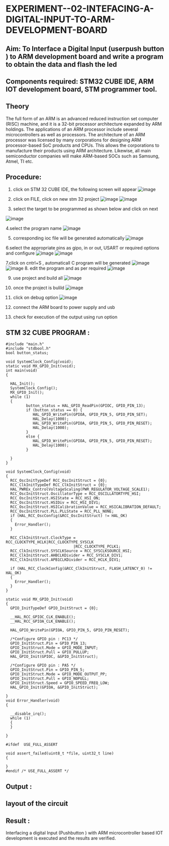 # EXPERIMENT--02-INTEFACING-A-DIGITAL-INPUT-TO-ARM-DEVELOPMENT-BOARD
## Aim: To Interface a Digital Input  (userpush button  ) to ARM   development board and write a  program to obtain  the data and flash the led  
## Components required: STM32 CUBE IDE, ARM IOT development board,  STM programmer tool.
## Theory 
The full form of an ARM is an advanced reduced instruction set computer (RISC) machine, and it is a 32-bit processor architecture expanded by ARM holdings. The applications of an ARM processor include several microcontrollers as well as processors. The architecture of an ARM processor was licensed by many corporations for designing ARM processor-based SoC products and CPUs. This allows the corporations to manufacture their products using ARM architecture. Likewise, all main semiconductor companies will make ARM-based SOCs such as Samsung, Atmel, TI etc.

 
  
## Procedure:
 1. click on STM 32 CUBE IDE, the following screen will appear 
 ![image](https://user-images.githubusercontent.com/36288975/226189166-ac10578c-c059-40e7-8b80-9f84f64bf088.png)

 2. click on FILE, click on new stm 32 project 
 ![image](https://user-images.githubusercontent.com/36288975/226189215-2d13ebfb-507f-44fc-b772-02232e97c0e3.png)
![image](https://user-images.githubusercontent.com/36288975/226189230-bf2d90dd-9695-4aaf-b2a6-6d66454e81fc.png)
3. select the target to be programmed  as shown below and click on next 

![image](https://user-images.githubusercontent.com/36288975/226189280-ed5dcf1d-dd8d-43ae-815d-491085f4863b.png)

4.select the program name 
![image](https://user-images.githubusercontent.com/36288975/226189316-09832a30-4d1a-4d4f-b8ad-2dc28f137711.png)


5. corresponding ioc file will be generated automatically 
![image](https://user-images.githubusercontent.com/36288975/226189378-3abbdee2-0df6-470f-a3cd-79c74e3d3ad8.png)

6.select the appropriate pins as gipo, in or out, USART or required options and configure 
![image](https://user-images.githubusercontent.com/36288975/226189403-f7179f1a-3eae-4637-826b-ab4ec35ba1e1.png)
![image](https://user-images.githubusercontent.com/36288975/226189425-2b2414ce-49b3-4b61-a260-c658cb2e4152.png)


7.click on cntrl+S , automaticall C program will be generated 
![image](https://user-images.githubusercontent.com/36288975/226189443-8b43451d-0b14-47e4-a20b-cc09c6ad8458.png)
![image](https://user-images.githubusercontent.com/36288975/226189450-85ffa969-2ffb-4788-81e5-72d60fdda0f1.png)
8. edit the program and as per required 
![image](https://user-images.githubusercontent.com/36288975/226189461-a573e62f-a109-4631-a250-a20925758fe0.png)

9. use project and build all 
![image](https://user-images.githubusercontent.com/36288975/226189554-3f7101ac-3f41-48fc-abc7-480bd6218dec.png)
10. once the project is bulild 
![image](https://user-images.githubusercontent.com/36288975/226189577-c61cc1eb-3990-4968-8aa6-aefffc766b70.png)

11. click on debug option 
![image](https://user-images.githubusercontent.com/36288975/226189625-37daa9a3-62e9-42b5-a5ce-2ac63345905b.png)

12. connect the  ARM board to power supply and usb 


13. check for execution of the output using run option 



## STM 32 CUBE PROGRAM :
```
#include "main.h"
#include "stdbool.h"
bool button_status;

void SystemClock_Config(void);
static void MX_GPIO_Init(void);
int main(void)
{
 
  HAL_Init();
  SystemClock_Config();
  MX_GPIO_Init();
  while (1)
  {
	  	 button_status = HAL_GPIO_ReadPin(GPIOC, GPIO_PIN_13);
	  	 if (button_status == 0) {
	  		HAL_GPIO_WritePin(GPIOA, GPIO_PIN_5, GPIO_PIN_SET);
	  		HAL_Delay(1000);
	  		HAL_GPIO_WritePin(GPIOA, GPIO_PIN_5, GPIO_PIN_RESET);
	  		HAL_Delay(1000);
	  	 }
	  	 else {
	  		HAL_GPIO_WritePin(GPIOA, GPIO_PIN_5, GPIO_PIN_RESET);
	  		HAL_Delay(1000);
	  	 }

  }
}

void SystemClock_Config(void)
{
  RCC_OscInitTypeDef RCC_OscInitStruct = {0};
  RCC_ClkInitTypeDef RCC_ClkInitStruct = {0};
  HAL_PWREx_ControlVoltageScaling(PWR_REGULATOR_VOLTAGE_SCALE1);
  RCC_OscInitStruct.OscillatorType = RCC_OSCILLATORTYPE_HSI;
  RCC_OscInitStruct.HSIState = RCC_HSI_ON;
  RCC_OscInitStruct.HSIDiv = RCC_HSI_DIV1;
  RCC_OscInitStruct.HSICalibrationValue = RCC_HSICALIBRATION_DEFAULT;
  RCC_OscInitStruct.PLL.PLLState = RCC_PLL_NONE;
  if (HAL_RCC_OscConfig(&RCC_OscInitStruct) != HAL_OK)
  {
    Error_Handler();
  }

  RCC_ClkInitStruct.ClockType = RCC_CLOCKTYPE_HCLK|RCC_CLOCKTYPE_SYSCLK
                              |RCC_CLOCKTYPE_PCLK1;
  RCC_ClkInitStruct.SYSCLKSource = RCC_SYSCLKSOURCE_HSI;
  RCC_ClkInitStruct.AHBCLKDivider = RCC_SYSCLK_DIV1;
  RCC_ClkInitStruct.APB1CLKDivider = RCC_HCLK_DIV1;

  if (HAL_RCC_ClockConfig(&RCC_ClkInitStruct, FLASH_LATENCY_0) != HAL_OK)
  {
    Error_Handler();
  }
}

static void MX_GPIO_Init(void)
{
  GPIO_InitTypeDef GPIO_InitStruct = {0};

  __HAL_RCC_GPIOC_CLK_ENABLE();
  __HAL_RCC_GPIOA_CLK_ENABLE();

  HAL_GPIO_WritePin(GPIOA, GPIO_PIN_5, GPIO_PIN_RESET);

  /*Configure GPIO pin : PC13 */
  GPIO_InitStruct.Pin = GPIO_PIN_13;
  GPIO_InitStruct.Mode = GPIO_MODE_INPUT;
  GPIO_InitStruct.Pull = GPIO_PULLUP;
  HAL_GPIO_Init(GPIOC, &GPIO_InitStruct);

  /*Configure GPIO pin : PA5 */
  GPIO_InitStruct.Pin = GPIO_PIN_5;
  GPIO_InitStruct.Mode = GPIO_MODE_OUTPUT_PP;
  GPIO_InitStruct.Pull = GPIO_NOPULL;
  GPIO_InitStruct.Speed = GPIO_SPEED_FREQ_LOW;
  HAL_GPIO_Init(GPIOA, &GPIO_InitStruct);

} 
void Error_Handler(void)
{

  __disable_irq();
  while (1)
  {
  }
  
}

#ifdef  USE_FULL_ASSERT

void assert_failed(uint8_t *file, uint32_t line)
{
  
}
#endif /* USE_FULL_ASSERT */
```


## Output  :

## layout of the circuit 

 
## Result :
Interfacing a digital Input (Pushbutton ) with ARM microcontroller based IOT development is executed and the results are verified.
